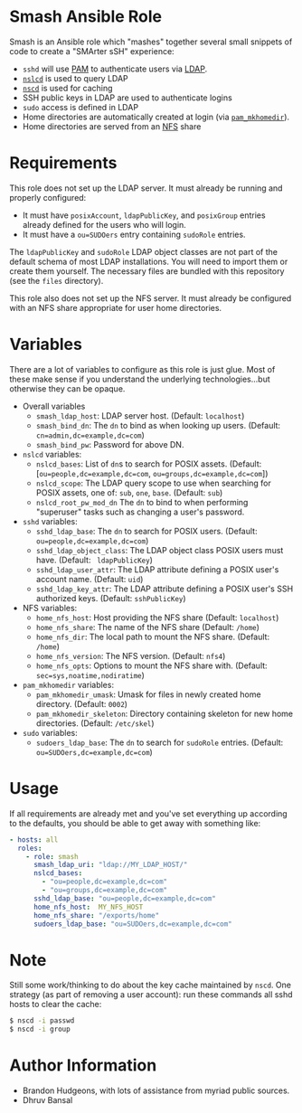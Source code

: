 # Smash Ansible Role

Smash is an Ansible role which "mashes" together several small
snippets of code to create a "SMArter sSH" experience:

* `sshd` will use
  [PAM](https://en.wikipedia.org/wiki/Pluggable_authentication_module)
  to authenticate users via
  [LDAP](https://en.wikipedia.org/wiki/Lightweight_Directory_Access_Protocol).
* [`nslcd`](https://linux.die.net/man/8/nslcd) is used to query LDAP
* [`nscd`](https://linux.die.net/man/8/nscd) is used for caching
* SSH public keys in LDAP are used to authenticate logins
* `sudo` access is defined in LDAP
* Home directories are automatically created at login (via
    [`pam_mkhomedir`](https://linux.die.net/man/8/pam_mkhomedir)).
* Home directories are served from an
  [NFS](https://en.wikipedia.org/wiki/Network_File_System) share

# Requirements

This role does not set up the LDAP server.  It must already be running
and properly configured:

* It must have `posixAccount`, `ldapPublicKey`, and `posixGroup`
  entries already defined for the users who will login.
* It must have a `ou=SUDOers` entry containing `sudoRole` entries.

The `ldapPublicKey` and `sudoRole` LDAP object classes are not part of
the default schema of most LDAP installations.  You will need to
import them or create them yourself.  The necessary files are bundled
with this repository (see the `files` directory).

This role also does not set up the NFS server.  It must already be
configured with an NFS share appropriate for user home directories.

# Variables

There are a lot of variables to configure as this role is just glue.
Most of these make sense if you understand the underlying
technologies...but otherwise they can be opaque.

* Overall variables
  * `smash_ldap_host`: LDAP server host. (Default: `localhost`)
  * `smash_bind_dn`: The `dn` to bind as when looking up users. (Default: `cn=admin,dc=example,dc=com`)
  * `smash_bind_pw`: Password for above DN.
* `nslcd` variables:
  * `nslcd_bases`: List of `dn`s to search for POSIX assets. (Default: [`ou=people,dc=example,dc=com`, `ou=groups,dc=example,dc=com`])
  * `nslcd_scope`: The LDAP query scope to use when searching for POSIX assets, one of: `sub`, `one`, `base`.  (Default: `sub`)
  * `nslcd_root_pw_mod_dn` The `dn` to bind to when performing "superuser" tasks such as changing a user's password.
* `sshd` variables:
  * `sshd_ldap_base`: The `dn` to search for POSIX users. (Default: `ou=people,dc=example,dc=com`)
  * `sshd_ldap_object_class`: The LDAP object class POSIX users must have. (Default: ` ldapPublicKey`)
  * `sshd_ldap_user_attr`: The LDAP attribute defining a POSIX user's account name. (Default: `uid`)
  * `sshd_ldap_key_attr`: The LDAP attribute defining a POSIX user's SSH authorized keys.  (Default: `sshPublicKey`)
* NFS variables:
  * `home_nfs_host`: Host providing the NFS share (Default: `localhost`)
  * `home_nfs_share`: The name of the NFS share (Default: `/home`)
  * `home_nfs_dir`: The local path to mount the NFS share. (Default: `/home`)
  * `home_nfs_version`: The NFS version. (Default: `nfs4`)
  * `home_nfs_opts`: Options to mount the NFS share with. (Default: `sec=sys,noatime,nodiratime`)
* `pam_mkhomedir` variables:
  * `pam_mkhomedir_umask`: Umask for files in newly created home directory.  (Default: `0002`)
  * `pam_mkhomedir_skeleton`: Directory containing skeleton for new home directories.  (Default: `/etc/skel`)
* `sudo` variables:
  * `sudoers_ldap_base`: The `dn` to search for `sudoRole` entries.  (Default: `ou=SUDOers,dc=example,dc=com`)

# Usage

If all requirements are already met and you've set everything up
according to the defaults, you should be able to get away with
something like:

```yaml
- hosts: all
  roles:
    - role: smash
	  smash_ldap_uri: "ldap://MY_LDAP_HOST/"
      nslcd_bases:
        - "ou=people,dc=example,dc=com"
        - "ou=groups,dc=example,dc=com"
      sshd_ldap_base: "ou=people,dc=example,dc=com"
      home_nfs_host:  MY_NFS_HOST
      home_nfs_share: "/exports/home"
      sudoers_ldap_base: "ou=SUDOers,dc=example,dc=com"
```

# Note

Still some work/thinking to do about the key cache maintained by
`nscd`. One strategy (as part of removing a user account): run these
commands all sshd hosts to clear the cache:

```bash
$ nscd -i passwd
$ nscd -i group
```

# Author Information

* Brandon Hudgeons, with lots of assistance from myriad public sources.
* Dhruv Bansal

